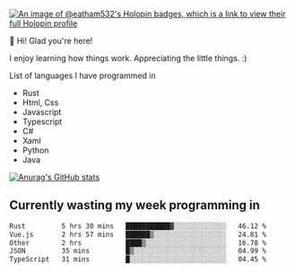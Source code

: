 [![An image of @eatham532's Holopin badges, which is a link to view their full Holopin profile](https://holopin.me/eatham532)](https://holopin.io/@eatham532)


👋 Hi! Glad you're here!

I enjoy learning how things work. Appreciating the little things. :)


List of languages I have programmed in
- Rust
- Html, Css
- Javascript
- Typescript
- C#
- Xaml
- Python
- Java

[![Anurag's GitHub stats](https://github-readme-stats.vercel.app/api?username=Eatham532&theme=dark)](https://github.com/anuraghazra/github-readme-stats)


## Currently wasting my week programming in
<!--START_SECTION:waka-->

```txt
Rust         5 hrs 30 mins   ███████████▓░░░░░░░░░░░░░   46.12 %
Vue.js       2 hrs 57 mins   ██████▒░░░░░░░░░░░░░░░░░░   24.81 %
Other        2 hrs           ████▒░░░░░░░░░░░░░░░░░░░░   16.78 %
JSON         35 mins         █▒░░░░░░░░░░░░░░░░░░░░░░░   04.99 %
TypeScript   31 mins         █░░░░░░░░░░░░░░░░░░░░░░░░   04.45 %
```

<!--END_SECTION:waka-->
